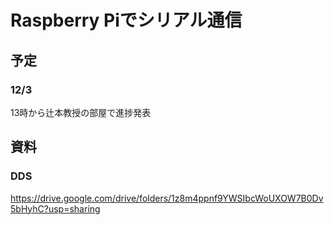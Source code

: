 # Raspberry Piでシリアル通信

## 予定
### 12/3
13時から辻本教授の部屋で進捗発表
## 資料
### DDS
https://drive.google.com/drive/folders/1z8m4ppnf9YWSIbcWoUXOW7B0Dv5bHyhC?usp=sharing
